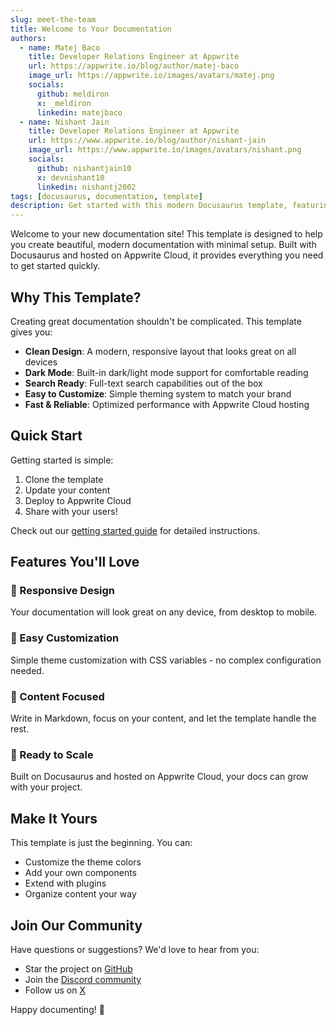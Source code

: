 ```yaml
---
slug: meet-the-team
title: Welcome to Your Documentation
authors:
  - name: Matej Baco
    title: Developer Relations Engineer at Appwrite
    url: https://appwrite.io/blog/author/matej-baco
    image_url: https://appwrite.io/images/avatars/matej.png
    socials:
      github: meldiron
      x: _meldiron
      linkedin: matejbaco
  - name: Nishant Jain
    title: Developer Relations Engineer at Appwrite
    url: https://www.appwrite.io/blog/author/nishant-jain
    image_url: https://www.appwrite.io/images/avatars/nishant.png
    socials:
      github: nishantjain10
      x: devnishant10
      linkedin: nishantj2002
tags: [docusaurus, documentation, template]
description: Get started with this modern Docusaurus template, featuring a clean design and powerful documentation features. Perfect for your next project!
---
```


Welcome to your new documentation site! This template is designed to help you create beautiful, modern documentation with minimal setup. Built with Docusaurus and hosted on Appwrite Cloud, it provides everything you need to get started quickly.

<!-- truncate -->

## Why This Template?

Creating great documentation shouldn't be complicated. This template gives you:

- **Clean Design**: A modern, responsive layout that looks great on all devices
- **Dark Mode**: Built-in dark/light mode support for comfortable reading
- **Search Ready**: Full-text search capabilities out of the box
- **Easy to Customize**: Simple theming system to match your brand
- **Fast & Reliable**: Optimized performance with Appwrite Cloud hosting

## Quick Start

Getting started is simple:

1. Clone the template
2. Update your content
3. Deploy to Appwrite Cloud
4. Share with your users!

Check out our [getting started guide](/docs/intro) for detailed instructions.

## Features You'll Love

### 📱 Responsive Design
Your documentation will look great on any device, from desktop to mobile.

### 🎨 Easy Customization
Simple theme customization with CSS variables - no complex configuration needed.

### 📖 Content Focused
Write in Markdown, focus on your content, and let the template handle the rest.

### 🚀 Ready to Scale
Built on Docusaurus and hosted on Appwrite Cloud, your docs can grow with your project.

## Make It Yours

This template is just the beginning. You can:

- Customize the theme colors
- Add your own components
- Extend with plugins
- Organize content your way

## Join Our Community

Have questions or suggestions? We'd love to hear from you:

- Star the project on [GitHub](https://github.com/appwrite/appwrite)
- Join the [Discord community](https://discord.gg/appwrite)
- Follow us on [X](https://x.com/appwrite)

Happy documenting! 🚀 